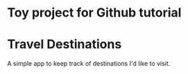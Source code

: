 # Toy project for Github tutorial

# Travel Destinations

A simple app to keep track of destinations I'd like to visit.
